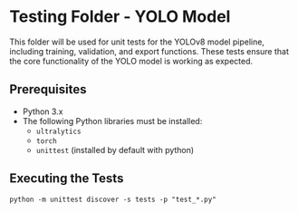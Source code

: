 # Testing Folder - YOLO Model

This folder will be used for unit tests for the YOLOv8 model pipeline, including training, validation, and export functions. These tests ensure that the core functionality of the YOLO model is working as expected.

## Prerequisites

- Python 3.x
- The following Python libraries must be installed:
  - `ultralytics`
  - `torch`
  - `unittest` (installed by default with python)

## Executing the Tests
`python -m unittest discover -s tests -p "test_*.py"`